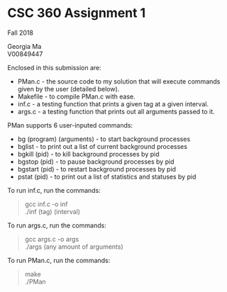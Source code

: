 # CSC 360 Assignment 1
Fall 2018   

Georgia Ma  
V00849447  



Enclosed in this submission are:  
 * PMan.c - the source code to my solution that will execute commands given by the user (detailed below).  
 * Makefile - to compile PMan.c with ease.  
 * inf.c - a testing function that prints a given tag at a given interval.   
 * args.c - a testing function that prints out all arguments passed to it.

PMan supports 6 user-inputed commands:
 * bg (program) (arguments) - to start background processes
 * bglist - to print out a list of current background processes
 * bgkill (pid) - to kill background processes by pid 
 * bgstop (pid) - to pause background processes by pid 
 * bgstart (pid) - to restart background processes by pid 
 * pstat (pid) - to print out a list of statistics and statuses by pid  

To run inf.c, run the commands:  
> gcc inf.c -o inf  
> ./inf (tag) (interval)
  
To run args.c, run the commands:  
> gcc args.c -o args  
> ./args (any amount of arguments)  

To run PMan.c, run the commands:
> make  
> ./PMan


